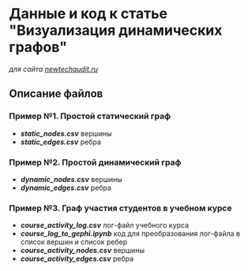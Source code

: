 # Данные и код к статье "Визуализация динамических графов"
*для сайта [newtechaudit.ru](https://newtechaudit.ru)*

## Описание файлов
### Пример №1. Простой статический граф
- ***static_nodes.csv*** вершины
- ***static_edges.csv*** ребра
### Пример №2. Простой динамический граф
- ***dynamic_nodes.csv*** вершины
- ***dynamic_edges.csv*** ребра
### Пример №3. Граф участия студентов в учебном курсе
- ***course_activity_log.csv*** лог-файл учебного курса
- ***course_log_to_gephi.ipynb*** код для преобразования лог-файла в список вершин и список ребер
- ***course_activity_nodes.csv*** вершины
- ***course_activity_edges.csv*** ребра
